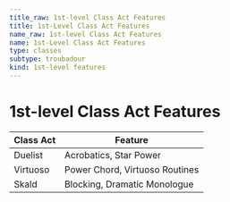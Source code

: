 ```yaml
---
title_raw: 1st-level Class Act Features
title: 1st-Level Class Act Features
name_raw: 1st-level Class Act Features
name: 1st-Level Class Act Features
type: classes
subtype: troubadour
kind: 1st-level features
---
```


# 1st-level Class Act Features

| Class Act | Feature                        |
| --------- | ------------------------------ |
| Duelist   | Acrobatics, Star Power         |
| Virtuoso  | Power Chord, Virtuoso Routines |
| Skald     | Blocking, Dramatic Monologue   |
